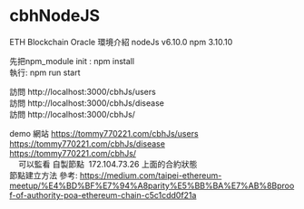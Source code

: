 # cbhNodeJS
ETH Blockchain Oracle
環境介紹 nodeJs   v6.10.0
            npm   3.10.10

先把npm_module init  :    npm install <br>
執行: npm run start

訪問 http://localhost:3000/cbhJs/users <br>
訪問 http://localhost:3000/cbhJs/disease <br>
訪問 http://localhost:3000/cbhJs/ <br>

demo 網站  https://tommy770221.com/cbhJs/users   <br>
           https://tommy770221.com/cbhJs/disease <br>
           https://tommy770221.com/cbhJs/ <br>
    
可以監看 自製節點  172.104.73.26 上面的合約狀態  <br>
節點建立方法 參考: https://medium.com/taipei-ethereum-meetup/%E4%BD%BF%E7%94%A8parity%E5%BB%BA%E7%AB%8Bproof-of-authority-poa-ethereum-chain-c5c1cdd0f21a <br>

    
